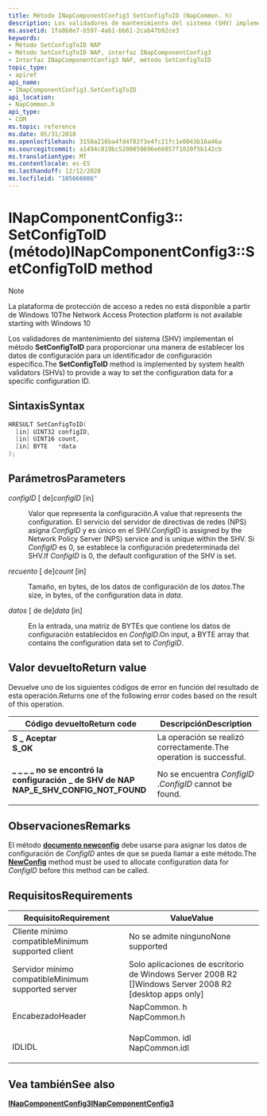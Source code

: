 ```yaml
---
title: Método INapComponentConfig3 SetConfigToID (NapCommon. h)
description: Los validadores de mantenimiento del sistema (SHV) implementan para proporcionar una manera de establecer los datos de configuración para un identificador de configuración específico.
ms.assetid: 1fa0b8e7-b597-4ab1-bb61-2cab47b92ce3
keywords:
- Método SetConfigToID NAP
- Método SetConfigToID NAP, interfaz INapComponentConfig3
- Interfaz INapComponentConfig3 NAP, método SetConfigToID
topic_type:
- apiref
api_name:
- INapComponentConfig3.SetConfigToID
api_location:
- NapCommon.h
api_type:
- COM
ms.topic: reference
ms.date: 05/31/2018
ms.openlocfilehash: 3158a216ba4fd4f82f3e4fc21fc1e0043b16a46a
ms.sourcegitcommit: a1494c819bc5200050696e66057f1020f5b142cb
ms.translationtype: MT
ms.contentlocale: es-ES
ms.lasthandoff: 12/12/2020
ms.locfileid: "105666086"
---
```

# <a name="inapcomponentconfig3setconfigtoid-method"></a><span data-ttu-id="2bf08-106">INapComponentConfig3:: SetConfigToID (método)</span><span class="sxs-lookup"><span data-stu-id="2bf08-106">INapComponentConfig3::SetConfigToID method</span></span>

> [!Note]  
> <span data-ttu-id="2bf08-107">La plataforma de protección de acceso a redes no está disponible a partir de Windows 10</span><span class="sxs-lookup"><span data-stu-id="2bf08-107">The Network Access Protection platform is not available starting with Windows 10</span></span>

 

<span data-ttu-id="2bf08-108">Los validadores de mantenimiento del sistema (SHV) implementan el método **SetConfigToID** para proporcionar una manera de establecer los datos de configuración para un identificador de configuración específico.</span><span class="sxs-lookup"><span data-stu-id="2bf08-108">The **SetConfigToID** method is implemented by system health validators (SHVs) to provide a way to set the configuration data for a specific configuration ID.</span></span>

## <a name="syntax"></a><span data-ttu-id="2bf08-109">Sintaxis</span><span class="sxs-lookup"><span data-stu-id="2bf08-109">Syntax</span></span>


```C++
HRESULT SetConfigToID(
  [in] UINT32 configID,
  [in] UINT16 count,
  [in] BYTE   *data
);
```



## <a name="parameters"></a><span data-ttu-id="2bf08-110">Parámetros</span><span class="sxs-lookup"><span data-stu-id="2bf08-110">Parameters</span></span>

<dl> <dt>

<span data-ttu-id="2bf08-111">*configID* \[ de\]</span><span class="sxs-lookup"><span data-stu-id="2bf08-111">*configID* \[in\]</span></span>
</dt> <dd>

<span data-ttu-id="2bf08-112">Valor que representa la configuración.</span><span class="sxs-lookup"><span data-stu-id="2bf08-112">A value that represents the configuration.</span></span> <span data-ttu-id="2bf08-113">El servicio del servidor de directivas de redes (NPS) asigna *ConfigID* y es único en el SHV.</span><span class="sxs-lookup"><span data-stu-id="2bf08-113">*ConfigID* is assigned by the Network Policy Server (NPS) service and is unique within the SHV.</span></span> <span data-ttu-id="2bf08-114">Si *ConfigID* es 0, se establece la configuración predeterminada del SHV.</span><span class="sxs-lookup"><span data-stu-id="2bf08-114">If *ConfigID* is 0, the default configuration of the SHV is set.</span></span>

</dd> <dt>

<span data-ttu-id="2bf08-115">*recuento* \[ de\]</span><span class="sxs-lookup"><span data-stu-id="2bf08-115">*count* \[in\]</span></span>
</dt> <dd>

<span data-ttu-id="2bf08-116">Tamaño, en bytes, de los datos de configuración de los *datos*.</span><span class="sxs-lookup"><span data-stu-id="2bf08-116">The size, in bytes, of the configuration data in *data*.</span></span>

</dd> <dt>

<span data-ttu-id="2bf08-117">*datos* \[ de de\]</span><span class="sxs-lookup"><span data-stu-id="2bf08-117">*data* \[in\]</span></span>
</dt> <dd>

<span data-ttu-id="2bf08-118">En la entrada, una matriz de BYTEs que contiene los datos de configuración establecidos en *ConfigID*.</span><span class="sxs-lookup"><span data-stu-id="2bf08-118">On input, a BYTE array that contains the configuration data set to *ConfigID*.</span></span>

</dd> </dl>

## <a name="return-value"></a><span data-ttu-id="2bf08-119">Valor devuelto</span><span class="sxs-lookup"><span data-stu-id="2bf08-119">Return value</span></span>

<span data-ttu-id="2bf08-120">Devuelve uno de los siguientes códigos de error en función del resultado de esta operación.</span><span class="sxs-lookup"><span data-stu-id="2bf08-120">Returns one of the following error codes based on the result of this operation.</span></span>



| <span data-ttu-id="2bf08-121">Código devuelto</span><span class="sxs-lookup"><span data-stu-id="2bf08-121">Return code</span></span>                                                                                                    | <span data-ttu-id="2bf08-122">Descripción</span><span class="sxs-lookup"><span data-stu-id="2bf08-122">Description</span></span>                             |
|----------------------------------------------------------------------------------------------------------------|-----------------------------------------|
| <dl> <span data-ttu-id="2bf08-123"><dt>**S \_ Aceptar**</dt></span><span class="sxs-lookup"><span data-stu-id="2bf08-123"><dt>**S\_OK** </dt></span></span> </dl>                          | <span data-ttu-id="2bf08-124">La operación se realizó correctamente.</span><span class="sxs-lookup"><span data-stu-id="2bf08-124">The operation is successful.</span></span><br/> |
| <dl> <span data-ttu-id="2bf08-125"><dt>**\_ \_ \_ \_ no se encontró la configuración \_ de SHV de NAP**</dt></span><span class="sxs-lookup"><span data-stu-id="2bf08-125"><dt>**NAP\_E\_SHV\_CONFIG\_NOT\_FOUND**</dt></span></span> </dl> | <span data-ttu-id="2bf08-126">No se encuentra *ConfigID* .</span><span class="sxs-lookup"><span data-stu-id="2bf08-126">*ConfigID* cannot be found.</span></span><br/>  |



 

## <a name="remarks"></a><span data-ttu-id="2bf08-127">Observaciones</span><span class="sxs-lookup"><span data-stu-id="2bf08-127">Remarks</span></span>

<span data-ttu-id="2bf08-128">El método [**documento newconfig**](inapcomponentconfig3-newconfig.md) debe usarse para asignar los datos de configuración de *ConfigID* antes de que se pueda llamar a este método.</span><span class="sxs-lookup"><span data-stu-id="2bf08-128">The [**NewConfig**](inapcomponentconfig3-newconfig.md) method must be used to allocate configuration data for *ConfigID* before this method can be called.</span></span>

## <a name="requirements"></a><span data-ttu-id="2bf08-129">Requisitos</span><span class="sxs-lookup"><span data-stu-id="2bf08-129">Requirements</span></span>



| <span data-ttu-id="2bf08-130">Requisito</span><span class="sxs-lookup"><span data-stu-id="2bf08-130">Requirement</span></span> | <span data-ttu-id="2bf08-131">Value</span><span class="sxs-lookup"><span data-stu-id="2bf08-131">Value</span></span> |
|-------------------------------------|------------------------------------------------------------------------------------------|
| <span data-ttu-id="2bf08-132">Cliente mínimo compatible</span><span class="sxs-lookup"><span data-stu-id="2bf08-132">Minimum supported client</span></span><br/> | <span data-ttu-id="2bf08-133">No se admite ninguno</span><span class="sxs-lookup"><span data-stu-id="2bf08-133">None supported</span></span><br/>                                                                |
| <span data-ttu-id="2bf08-134">Servidor mínimo compatible</span><span class="sxs-lookup"><span data-stu-id="2bf08-134">Minimum supported server</span></span><br/> | <span data-ttu-id="2bf08-135">Solo aplicaciones de escritorio de Windows Server 2008 R2 \[\]</span><span class="sxs-lookup"><span data-stu-id="2bf08-135">Windows Server 2008 R2 \[desktop apps only\]</span></span><br/>                                  |
| <span data-ttu-id="2bf08-136">Encabezado</span><span class="sxs-lookup"><span data-stu-id="2bf08-136">Header</span></span><br/>                   | <dl> <span data-ttu-id="2bf08-137"><dt>NapCommon. h</dt></span><span class="sxs-lookup"><span data-stu-id="2bf08-137"><dt>NapCommon.h</dt></span></span> </dl>   |
| <span data-ttu-id="2bf08-138">IDL</span><span class="sxs-lookup"><span data-stu-id="2bf08-138">IDL</span></span><br/>                      | <dl> <span data-ttu-id="2bf08-139"><dt>NapCommon. idl</dt></span><span class="sxs-lookup"><span data-stu-id="2bf08-139"><dt>NapCommon.idl</dt></span></span> </dl> |



## <a name="see-also"></a><span data-ttu-id="2bf08-140">Vea también</span><span class="sxs-lookup"><span data-stu-id="2bf08-140">See also</span></span>

<dl> <dt>

[<span data-ttu-id="2bf08-141">**INapComponentConfig3**</span><span class="sxs-lookup"><span data-stu-id="2bf08-141">**INapComponentConfig3**</span></span>](inapcomponentconfig3.md)
</dt> </dl>

 

 





